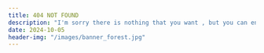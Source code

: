 ```yaml
---
title: 404 NOT FOUND
description: "I'm sorry there is nothing that you want , but you can enjoy the scenery here ..."
date: 2024-10-05
header-img: "/images/banner_forest.jpg"
---
```

